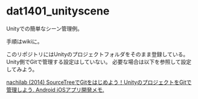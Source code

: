 dat1401_unityscene
==================

Unityでの簡単なシーン管理例。

手順はwikiに。

このリポジトリにはUnityのプロジェクトフォルダをそのまま登録している。
Unity側でGitで管理する設定はしていない。
必要な場合は以下を参照して設定してみよう。

[nachilab (2014) SourceTreeでGitをはじめよう！UnityのプロジェクトをGitで管理しよう. Android iOSアプリ開発メモ. ](http://naichilab.blogspot.jp/2014/01/git-6sourcetreegitunitygit.html)

